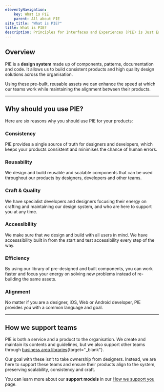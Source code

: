 ```yaml
---
eleventyNavigation:
    key: What is PIE
    parent: All about PIE
site_title: "What is PIE?"
title: What is PIE?
description: Principles for Interfaces and Experiences (PIE) is Just Eat Takeaway’s global design system.
---
```


## Overview

PIE is a **design system** made up of components, patterns, documentation and code. It allows us to build consistent products and high quality design solutions across the organisation.

Using these pre-built, reusable assets we can enhance the speed at which our teams work while maintaining the alignment between their products.

---

## Why should you use PIE?

Here are six reasons why you should use PIE for your products:

### Consistency

PIE provides a single source of truth for designers and developers, which keeps your products consistent and minimises the chance of human errors.

### Reusability

We design and build reusable and scalable components that can be used throughout our products by designers, developers and other teams.

### Craft & Quality

We have specialist developers and designers focusing their energy on crafting and maintaining our design system, and who are here to support you at any time.

### Accessibility

We make sure that we design and build with all users in mind. We have accesssibility built in from the start and test accessibility every step of the way.

### Efficiency

By using our library of pre-designed and built components, you can work faster and focus your energy on solving new problems instead of re-building the same assets.

### Alignment

No matter if you are a designer, iOS, Web or Android developer, PIE provides you with a common language and goal.

---

## How we support teams

PIE is both a service and a product to the organisation. We create and maintain its contents and guidelines, but we also support other teams through [business area libraries](https://www.figma.com/file/KND7Higqcvksz7WkXRKLHm/PIE-Microsite?node-id=3204%3A188255&t=CBkGw0yndbtBW9TK-0){target="_blank"}.

Our goal with these isn’t to take ownership from designers. Instead, we are here to support these teams and ensure their products align to the system, preserving scalability, consistency and craft.

You can learn more about our **support models** in our [How we support you](/content/pages/designers/how-we-support-you) page.
